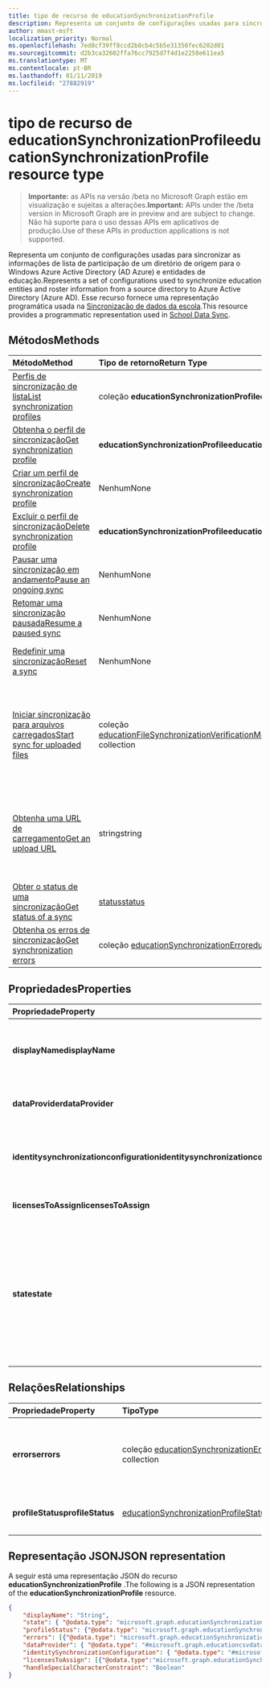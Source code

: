 ```yaml
---
title: tipo de recurso de educationSynchronizationProfile
description: Representa um conjunto de configurações usadas para sincronizar as informações de lista de participação de um diretório de origem para o Windows Azure Active Directory (AD Azure) e entidades de educação. Esse recurso fornece uma representação programática usada na sincronização de dados da escola.
author: mmast-msft
localization_priority: Normal
ms.openlocfilehash: 7ed8cf39ff8ccd2b8cb4c5b5e31350fec6202d01
ms.sourcegitcommit: d2b3ca32602ffa76cc7925d7f4d1e2258e611ea5
ms.translationtype: MT
ms.contentlocale: pt-BR
ms.lasthandoff: 01/11/2019
ms.locfileid: "27882919"
---
```

# <a name="educationsynchronizationprofile-resource-type"></a><span data-ttu-id="1cb01-104">tipo de recurso de educationSynchronizationProfile</span><span class="sxs-lookup"><span data-stu-id="1cb01-104">educationSynchronizationProfile resource type</span></span>

> <span data-ttu-id="1cb01-105">**Importante:** as APIs na versão /beta no Microsoft Graph estão em visualização e sujeitas a alterações.</span><span class="sxs-lookup"><span data-stu-id="1cb01-105">**Important:** APIs under the /beta version in Microsoft Graph are in preview and are subject to change.</span></span> <span data-ttu-id="1cb01-106">Não há suporte para o uso dessas APIs em aplicativos de produção.</span><span class="sxs-lookup"><span data-stu-id="1cb01-106">Use of these APIs in production applications is not supported.</span></span>

<span data-ttu-id="1cb01-107">Representa um conjunto de configurações usadas para sincronizar as informações de lista de participação de um diretório de origem para o Windows Azure Active Directory (AD Azure) e entidades de educação.</span><span class="sxs-lookup"><span data-stu-id="1cb01-107">Represents a set of configurations used to synchronize education entities and roster information from a source directory to Azure Active Directory (Azure AD).</span></span> <span data-ttu-id="1cb01-108">Esse recurso fornece uma representação programática usada na [Sincronização de dados da escola](https://sds.microsoft.com).</span><span class="sxs-lookup"><span data-stu-id="1cb01-108">This resource provides a programmatic representation used in [School Data Sync](https://sds.microsoft.com).</span></span>

## <a name="methods"></a><span data-ttu-id="1cb01-109">Métodos</span><span class="sxs-lookup"><span data-stu-id="1cb01-109">Methods</span></span>

| <span data-ttu-id="1cb01-110">Método</span><span class="sxs-lookup"><span data-stu-id="1cb01-110">Method</span></span> | <span data-ttu-id="1cb01-111">Tipo de retorno</span><span class="sxs-lookup"><span data-stu-id="1cb01-111">Return Type</span></span> | <span data-ttu-id="1cb01-112">Descrição</span><span class="sxs-lookup"><span data-stu-id="1cb01-112">Description</span></span> |
|:-|:-|:-|
| [<span data-ttu-id="1cb01-113">Perfis de sincronização de lista</span><span class="sxs-lookup"><span data-stu-id="1cb01-113">List synchronization profiles</span></span>](../api/educationsynchronizationprofile-list.md) | <span data-ttu-id="1cb01-114">coleção **educationSynchronizationProfile**</span><span class="sxs-lookup"><span data-stu-id="1cb01-114">**educationSynchronizationProfile** collection</span></span> | <span data-ttu-id="1cb01-115">Obtenha uma lista de todos os perfis de sincronização no inquilino.</span><span class="sxs-lookup"><span data-stu-id="1cb01-115">Get a list of all the synchronization profiles in the tenant.</span></span> |
| [<span data-ttu-id="1cb01-116">Obtenha o perfil de sincronização</span><span class="sxs-lookup"><span data-stu-id="1cb01-116">Get synchronization profile</span></span>](../api/educationsynchronizationprofile-get.md) | <span data-ttu-id="1cb01-117">**educationSynchronizationProfile**</span><span class="sxs-lookup"><span data-stu-id="1cb01-117">**educationSynchronizationProfile**</span></span> | <span data-ttu-id="1cb01-118">Recupere um perfil específico, dado o identificador do perfil.</span><span class="sxs-lookup"><span data-stu-id="1cb01-118">Retrieve a specific profile given the profile identifier.</span></span> |
| [<span data-ttu-id="1cb01-119">Criar um perfil de sincronização</span><span class="sxs-lookup"><span data-stu-id="1cb01-119">Create synchronization profile</span></span>](../api/educationsynchronizationprofile-post.md) | <span data-ttu-id="1cb01-120">Nenhum</span><span class="sxs-lookup"><span data-stu-id="1cb01-120">None</span></span> | <span data-ttu-id="1cb01-121">Crie um novo perfil de sincronização.</span><span class="sxs-lookup"><span data-stu-id="1cb01-121">Create a new synchronization profile.</span></span> |
| [<span data-ttu-id="1cb01-122">Excluir o perfil de sincronização</span><span class="sxs-lookup"><span data-stu-id="1cb01-122">Delete synchronization profile</span></span>](../api/educationsynchronizationprofile-delete.md) | <span data-ttu-id="1cb01-123">**educationSynchronizationProfile**</span><span class="sxs-lookup"><span data-stu-id="1cb01-123">**educationSynchronizationProfile**</span></span> | <span data-ttu-id="1cb01-124">Exclua um perfil específico, dado o identificador do perfil.</span><span class="sxs-lookup"><span data-stu-id="1cb01-124">Delete a specific profile given the profile identifier.</span></span> |
| [<span data-ttu-id="1cb01-125">Pausar uma sincronização em andamento</span><span class="sxs-lookup"><span data-stu-id="1cb01-125">Pause an ongoing sync</span></span>](../api/educationsynchronizationprofile-pause.md) | <span data-ttu-id="1cb01-126">Nenhum</span><span class="sxs-lookup"><span data-stu-id="1cb01-126">None</span></span> | <span data-ttu-id="1cb01-127">Pause uma sincronização em andamento.</span><span class="sxs-lookup"><span data-stu-id="1cb01-127">Pause an ongoing synchronization.</span></span> |
| [<span data-ttu-id="1cb01-128">Retomar uma sincronização pausada</span><span class="sxs-lookup"><span data-stu-id="1cb01-128">Resume a paused sync</span></span>](../api/educationsynchronizationprofile-resume.md) | <span data-ttu-id="1cb01-129">Nenhum</span><span class="sxs-lookup"><span data-stu-id="1cb01-129">None</span></span> | <span data-ttu-id="1cb01-130">Retome uma sincronização pausada.</span><span class="sxs-lookup"><span data-stu-id="1cb01-130">Resume a paused synchronization.</span></span> |
| [<span data-ttu-id="1cb01-131">Redefinir uma sincronização</span><span class="sxs-lookup"><span data-stu-id="1cb01-131">Reset a sync</span></span>](../api/educationsynchronizationprofile-reset.md) | <span data-ttu-id="1cb01-132">Nenhum</span><span class="sxs-lookup"><span data-stu-id="1cb01-132">None</span></span> | <span data-ttu-id="1cb01-133">Redefinir o estado do perfil e reinicie a sincronização.</span><span class="sxs-lookup"><span data-stu-id="1cb01-133">Reset the state of the profile and restart synchronization.</span></span> |
| [<span data-ttu-id="1cb01-134">Iniciar sincronização para arquivos carregados</span><span class="sxs-lookup"><span data-stu-id="1cb01-134">Start sync for uploaded files</span></span>](../api/educationsynchronizationprofile-start.md) | <span data-ttu-id="1cb01-135">coleção [educationFileSynchronizationVerificationMessage](educationfilesynchronizationverificationmessage.md)</span><span class="sxs-lookup"><span data-stu-id="1cb01-135">[educationFileSynchronizationVerificationMessage](educationfilesynchronizationverificationmessage.md) collection</span></span>| <span data-ttu-id="1cb01-136">Verifique se os arquivos de origem carregado e iniciar a sincronização.</span><span class="sxs-lookup"><span data-stu-id="1cb01-136">Verify the uploaded source files and start synchronization.</span></span> <span data-ttu-id="1cb01-137">Aplica-se somente quando o provedor de dados é [educationCsvDataProvider](educationcsvdataprovider.md).</span><span class="sxs-lookup"><span data-stu-id="1cb01-137">Applies only when the data provider is [educationCsvDataProvider](educationcsvdataprovider.md).</span></span> |
| [<span data-ttu-id="1cb01-138">Obtenha uma URL de carregamento</span><span class="sxs-lookup"><span data-stu-id="1cb01-138">Get an upload URL</span></span>](../api/educationsynchronizationprofile-uploadurl.md) | <span data-ttu-id="1cb01-139">string</span><span class="sxs-lookup"><span data-stu-id="1cb01-139">string</span></span> | <span data-ttu-id="1cb01-140">Retorne a URL temporários e para carregar arquivos de dados CSV.</span><span class="sxs-lookup"><span data-stu-id="1cb01-140">Return the short-lived URL to upload CSV data files.</span></span> <span data-ttu-id="1cb01-141">Aplica-se somente quando o provedor de dados é [educationCsvDataProvider](educationcsvdataprovider.md).</span><span class="sxs-lookup"><span data-stu-id="1cb01-141">Applies only when the data provider is [educationCsvDataProvider](educationcsvdataprovider.md).</span></span> |
| [<span data-ttu-id="1cb01-142">Obter o status de uma sincronização</span><span class="sxs-lookup"><span data-stu-id="1cb01-142">Get status of a sync</span></span>](../api/educationsynchronizationprofilestatus-get.md) | [<span data-ttu-id="1cb01-143">status</span><span class="sxs-lookup"><span data-stu-id="1cb01-143">status</span></span>](educationsynchronizationprofilestatus.md) | <span data-ttu-id="1cb01-144">Retorna o status de um perfil de sincronização específico.</span><span class="sxs-lookup"><span data-stu-id="1cb01-144">Return the status of a specific synchronization profile.</span></span> |
| [<span data-ttu-id="1cb01-145">Obtenha os erros de sincronização</span><span class="sxs-lookup"><span data-stu-id="1cb01-145">Get synchronization errors</span></span>](../api/educationsynchronizationerrors-get.md) | <span data-ttu-id="1cb01-146">coleção [educationSynchronizationError](educationsynchronizationerror.md)</span><span class="sxs-lookup"><span data-stu-id="1cb01-146">[educationSynchronizationError](educationsynchronizationerror.md) collection</span></span>| <span data-ttu-id="1cb01-147">Obtenha todos os erros gerados durante a sincronização.</span><span class="sxs-lookup"><span data-stu-id="1cb01-147">Get all the errors generated during synchronization.</span></span> |

## <a name="properties"></a><span data-ttu-id="1cb01-148">Propriedades</span><span class="sxs-lookup"><span data-stu-id="1cb01-148">Properties</span></span>

| <span data-ttu-id="1cb01-149">Propriedade</span><span class="sxs-lookup"><span data-stu-id="1cb01-149">Property</span></span> | <span data-ttu-id="1cb01-150">Tipo</span><span class="sxs-lookup"><span data-stu-id="1cb01-150">Type</span></span> | <span data-ttu-id="1cb01-151">Descrição</span><span class="sxs-lookup"><span data-stu-id="1cb01-151">Description</span></span> |
|:-|:-|:-|
| <span data-ttu-id="1cb01-152">**displayName**</span><span class="sxs-lookup"><span data-stu-id="1cb01-152">**displayName**</span></span> | <span data-ttu-id="1cb01-153">string</span><span class="sxs-lookup"><span data-stu-id="1cb01-153">string</span></span> |  <span data-ttu-id="1cb01-154">Nome do perfil de configuração para sincronização de identidades.</span><span class="sxs-lookup"><span data-stu-id="1cb01-154">Name of the configuration profile for syncing identities.</span></span>         |
| <span data-ttu-id="1cb01-155">**dataProvider**</span><span class="sxs-lookup"><span data-stu-id="1cb01-155">**dataProvider**</span></span> | [<span data-ttu-id="1cb01-156">educationSynchronizationDataProvider</span><span class="sxs-lookup"><span data-stu-id="1cb01-156">educationSynchronizationDataProvider</span></span>](educationsynchronizationdataprovider.md) |  <span data-ttu-id="1cb01-157">O provedor de dados usado para o perfil.</span><span class="sxs-lookup"><span data-stu-id="1cb01-157">The data provider used for the profile.</span></span>         |
| <span data-ttu-id="1cb01-158">**identitysynchronizationconfiguration**</span><span class="sxs-lookup"><span data-stu-id="1cb01-158">**identitysynchronizationconfiguration**</span></span> | [<span data-ttu-id="1cb01-159">educationIdentitySynchronizationConfiguration</span><span class="sxs-lookup"><span data-stu-id="1cb01-159">educationIdentitySynchronizationConfiguration</span></span>](educationidentitysynchronizationconfiguration.md) | <span data-ttu-id="1cb01-160">Configuração de [criação](educationidentitycreationconfiguration.md) ou [correspondentes](educationidentitymatchingconfiguration.md) da identidade.</span><span class="sxs-lookup"><span data-stu-id="1cb01-160">Identity [creation](educationidentitycreationconfiguration.md) or [matching](educationidentitymatchingconfiguration.md) configuration .</span></span>        |
| <span data-ttu-id="1cb01-161">**licensesToAssign**</span><span class="sxs-lookup"><span data-stu-id="1cb01-161">**licensesToAssign**</span></span> | <span data-ttu-id="1cb01-162">coleção [educationSynchronizationLicenseAssignment](educationsynchronizationlicenseassignment.md)</span><span class="sxs-lookup"><span data-stu-id="1cb01-162">[educationSynchronizationLicenseAssignment](educationsynchronizationlicenseassignment.md) collection</span></span>|  <span data-ttu-id="1cb01-163">Configuração de licença.</span><span class="sxs-lookup"><span data-stu-id="1cb01-163">License setup configuration.</span></span>        |
| <span data-ttu-id="1cb01-164">**state**</span><span class="sxs-lookup"><span data-stu-id="1cb01-164">**state**</span></span> | <span data-ttu-id="1cb01-165">string</span><span class="sxs-lookup"><span data-stu-id="1cb01-165">string</span></span> |  <span data-ttu-id="1cb01-166">O estado do perfil.</span><span class="sxs-lookup"><span data-stu-id="1cb01-166">The state of the profile.</span></span> <span data-ttu-id="1cb01-167">Os valores possíveis são: `provisioning`, `provisioned`, `provisioningFailed`, `deleting`, `deletionFailed`.</span><span class="sxs-lookup"><span data-stu-id="1cb01-167">Possible values are: `provisioning`, `provisioned`, `provisioningFailed`, `deleting`, `deletionFailed`.</span></span>          |

## <a name="relationships"></a><span data-ttu-id="1cb01-168">Relações</span><span class="sxs-lookup"><span data-stu-id="1cb01-168">Relationships</span></span>

| <span data-ttu-id="1cb01-169">Propriedade</span><span class="sxs-lookup"><span data-stu-id="1cb01-169">Property</span></span> | <span data-ttu-id="1cb01-170">Tipo</span><span class="sxs-lookup"><span data-stu-id="1cb01-170">Type</span></span> | <span data-ttu-id="1cb01-171">Descrição</span><span class="sxs-lookup"><span data-stu-id="1cb01-171">Description</span></span> |
|:-|:-|:-|
| <span data-ttu-id="1cb01-172">**errors**</span><span class="sxs-lookup"><span data-stu-id="1cb01-172">**errors**</span></span> | <span data-ttu-id="1cb01-173">coleção [educationSynchronizationError](educationsynchronizationerror.md)</span><span class="sxs-lookup"><span data-stu-id="1cb01-173">[educationSynchronizationError](educationsynchronizationerror.md) collection</span></span>| <span data-ttu-id="1cb01-174">Todos os erros associados a esse perfil de sincronização.</span><span class="sxs-lookup"><span data-stu-id="1cb01-174">All errors associated with this synchronization profile.</span></span> |
| <span data-ttu-id="1cb01-175">**profileStatus**</span><span class="sxs-lookup"><span data-stu-id="1cb01-175">**profileStatus**</span></span> | [<span data-ttu-id="1cb01-176">educationSynchronizationProfileStatus</span><span class="sxs-lookup"><span data-stu-id="1cb01-176">educationSynchronizationProfileStatus</span></span>](educationsynchronizationprofilestatus.md) | <span data-ttu-id="1cb01-177">O status da sincronização.</span><span class="sxs-lookup"><span data-stu-id="1cb01-177">The synchronization status.</span></span> |

## <a name="json-representation"></a><span data-ttu-id="1cb01-178">Representação JSON</span><span class="sxs-lookup"><span data-stu-id="1cb01-178">JSON representation</span></span>
<span data-ttu-id="1cb01-179">A seguir está uma representação JSON do recurso **educationSynchronizationProfile** .</span><span class="sxs-lookup"><span data-stu-id="1cb01-179">The following is a JSON representation of the **educationSynchronizationProfile** resource.</span></span>

<!-- {
  "blockType": "resource",
  "optionalProperties": [

  ],
  "@odata.type": "#microsoft.graph.educationSynchronizationProfile"
}-->

```json
{
    "displayName": "String",
    "state": { "@odata.type": "microsoft.graph.educationSynchronizationProfileState" },
    "profileStatus": {"@odata.type": "microsoft.graph.educationSynchronizationProfileStatus"},
    "errors": [{"@odata.type": "microsoft.graph.educationSynchronizationProfileStatus" }],
    "dataProvider": { "@odata.type": "#microsoft.graph.educationcsvdataprovider" },
    "identitySynchronizationConfiguration": { "@odata.type": "#microsoft.graph.educationIdentitySynchronizationConfiguration" },
    "licensesToAssign": [{"@odata.type":"microsoft.graph.educationSynchronizationLicenseAssignment"}],
    "handleSpecialCharacterConstraint": "Boolean"
}
```
